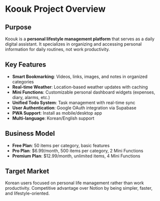 # Koouk Project Overview

## Purpose
Koouk is a **personal lifestyle management platform** that serves as a daily digital assistant. It specializes in organizing and accessing personal information for daily routines, not work productivity.

## Key Features
- **Smart Bookmarking**: Videos, links, images, and notes in organized categories
- **Real-time Weather**: Location-based weather updates with caching
- **Mini Functions**: Customizable personal dashboard widgets (expenses, diary, alarms, etc.)
- **Unified Todo System**: Task management with real-time sync
- **User Authentication**: Google OAuth integration via Supabase
- **PWA Support**: Install as mobile/desktop app
- **Multi-language**: Korean/English support

## Business Model
- **Free Plan**: 50 items per category, basic features
- **Pro Plan**: $6.99/month, 500 items per category, 2 Mini Functions
- **Premium Plan**: $12.99/month, unlimited items, 4 Mini Functions

## Target Market
Korean users focused on personal life management rather than work productivity. Competitive advantage over Notion by being simpler, faster, and lifestyle-oriented.